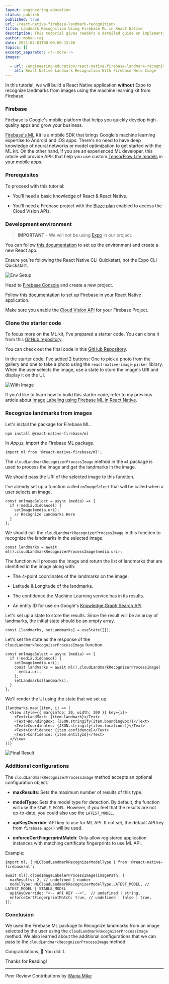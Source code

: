 ```yaml
---
layout: engineering-education
status: publish
published: true
url: /react-native-firebase-landmark-recognition/
title: Landmark Recognition Using Firebase ML in React Native
description: This tutorial gives readers a detailed guide on implementing landmark recognition using Firebase ML kit in a Non-Expo React Native application.
author: mohan-raj
date: 2021-02-01T00:00:00-15:00
topics: []
excerpt_separator: <!--more-->
images:

  - url: /engineering-education/react-native-firebase-landmark-recognition/hero.jpg
    alt: React Native Landmark Recognition With Firebase Hero Image
---
```

In this tutorial, we will build a React Native application **without** Expo to recognize landmarks from images using the machine learning kit from Firebase.
<!--more-->
### Firebase
Firebase is Google's mobile platform that helps you quickly develop high-quality apps and grow your business.

[Firebase's ML](https://firebase.google.com/docs/ml) Kit is a mobile SDK that brings Google's machine learning expertise to Android and iOS apps. There's no need to have deep knowledge of neural networks or model optimization to get started with the ML kit. On the other hand, if you are an experienced ML developer, this article will provide APIs that help you use custom [TensorFlow Lite models](https://www.tensorflow.org/lite/models) in your mobile apps. 

### Prerequisites
To proceed with this tutorial:

- You'll need a basic knowledge of React & React Native. 

- You'll need a Firebase project with the [Blaze plan](https://firebase.google.com/pricing) enabled to access the Cloud Vision APIs.

### Development environment
> **IMPORTANT** - We will not be using [Expo](https://expo.io/) in our project.

You can follow [this documentation](https://reactnative.dev/docs/environment-setup) to set up the environment and create a new React app.

Ensure you're following the React Native CLI Quickstart, not the Expo CLI Quickstart.

![Env Setup](/react-native-firebase-landmark-recognition/env_setup.png)

Head to [Firebase Console](https://console.firebase.google.com/u/0/) and create a new project.

Follow this [documentation](https://rnfirebase.io/) to set up Firebase in your React Native application.

Make sure you enable the [Cloud Vision API](https://console.cloud.google.com/apis/library/vision.googleapis.com?) for your Firebase Project.

### Clone the starter code
To focus more on the ML kit, I've prepared a starter code. You can clone it from this [GitHub repository](https://github.com/zolomohan/react-native-firebase-landmark-recognition-starter).

You can check out the final code in this [GitHub Repository](https://github.com/zolomohan/react-native-firebase-ml-landmark-recognition).

In the starter code, I've added 2 buttons: One to pick a photo from the gallery and one to take a photo using the `react-native-image-picker` library. When the user selects the image, use a state to store the image's URI and display it on the UI.

![With Image](/react-native-firebase-landmark-recognition/with_image.jpg)

If you'd like to learn how to build this starter code, refer to my previous article about [Image Labeling using Firebase ML in React Native](/react-native-firebase-image-labeling/).

### Recognize landmarks from images
Let's install the package for Firebase ML.

```bash
npm install @react-native-firebase/ml
```

In *App.js*, import the Firebase ML package.

```JSX
import ml from '@react-native-firebase/ml';
```

The `cloudLandmarkRecognizerProcessImage` method in the `ml` package is used to process the image and get the landmarks in the image.

We should pass the URI of the selected image to this function.

I've already set up a function called `onImageSelect` that will be called when a user selects an image.

```JSX
const onImageSelect = async (media) => {
  if (!media.didCancel) {
    setImage(media.uri);
    // Recognize Landmarks Here
  }
};
```

We should call the `cloudLandmarkRecognizerProcessImage` in this function to recognize the landmarks in the selected image.

```JSX
const landmarks = await ml().cloudLandmarkRecognizerProcessImage(media.uri);
```

The function will process the image and return the list of landmarks that are identified in the image along with:

- The 4-point coordinates of the landmarks on the image.

- Latitude & Longitude of the landmarks.

- The confidence the Machine Learning service has in its results.

- An entity ID for use on Google's [Knowledge Graph Search API](https://developers.google.com/knowledge-graph/).

Let's set up a state to store the results. Since the result will be an array of landmarks, the initial state should be an empty array.

```JSX
const [landmarks, setLandmarks] = useState([]);
```

Let's set the state as the response of the `cloudLandmarkRecognizerProcessImage` function.

```JSX
const onImageSelect = async (media) => {
  if (!media.didCancel) {
    setImage(media.uri);
    const landmarks = await ml().cloudLandmarkRecognizerProcessImage(
      media.uri,
    );
    setLandmarks(landmarks);
  }
};
```

We'll render the UI using the state that we set up.

```JSX
{landmarks.map((item, i) => (
  <View style={{ marginTop: 20, width: 300 }} key={i}>
    <Text>LandMark: {item.landmark}</Text>
    <Text>BoundingBox: {JSON.stringify(item.boundingBox)}</Text>
    <Text>Coordinates: {JSON.stringify(item.locations)}</Text>
    <Text>Confidence: {item.confidence}</Text>
    <Text>Confidence: {item.entityId}</Text>
  </View>
))}
```

![Final Result](/react-native-firebase-landmark-recognition/final_result.jpg)

### Additional configurations
The `cloudLandmarkRecognizerProcessImage` method accepts an optional configuration object.

- **maxResults**: Sets the maximum number of results of this type.

- **modelType**: Sets the model type for detection. By default, the function will use the `STABLE_MODEL`. However, if you feel that the results are not up-to-date, you could also use the `LATEST_MODEL`.

- **apiKeyOverride**: API key to use for ML API. If not set, the default API key from `firebase.app()` will be used.

- **enforceCertFingerprintMatch**: Only allow registered application instances with matching certificate fingerprints to use ML API.

Example:

```JSX
import ml, { MLCloudLandmarkRecognizerModelType } from '@react-native-firebase/ml';

await ml().cloudImageLabelerProcessImage(imagePath, {
  maxResults: 2, // undefined | number
  modelType: MLCloudLandmarkRecognizerModelType.LATEST_MODEL, // LATEST_MODEL | STABLE_MODEL
  apiKeyOverride: "<-- API KEY -->",  // undefined | string,
  enforceCertFingerprintMatch: true, // undefined | false | true,
});
```

### Conclusion
We used the Firebase ML package to Recognize landmarks from an image selected by the user using the `cloudLandmarkRecognizerProcessImage` method. We also learned about the additional configurations that we can pass to the `cloudLandmarkRecognizerProcessImage` method.

Congratulations, :partying_face: You did it.

Thanks for Reading!

---
Peer Review Contributions by [Wanja Mike](/engineering-education/authors/michael-barasa/)
